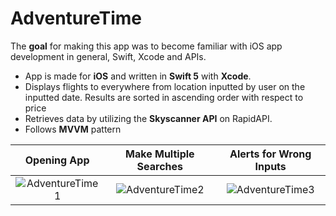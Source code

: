 # AdventureTime

The **goal** for making this app was to become familiar with iOS app development in general, Swift, Xcode and APIs.

- App is made for **iOS** and written in **Swift 5** with **Xcode**. 
- Displays flights to everywhere from location inputted by user on the inputted date. Results are sorted in ascending order with respect to price
- Retrieves data by utilizing the **Skyscanner API** on RapidAPI.
- Follows **MVVM** pattern

| Opening App | Make Multiple Searches | Alerts for Wrong Inputs |
| :---:         |     :---:      |          :---: |
| ![AdventureTime1](https://media.giphy.com/media/gH8QbWHK0A9I5Pe5OH/giphy.gif)     | ![AdventureTime2](https://media.giphy.com/media/lnVaefKmt8egbcHzD6/giphy.gif)      | ![AdventureTime3](https://media.giphy.com/media/MDbCEGynRBPjEvYqla/giphy.gif)      |
